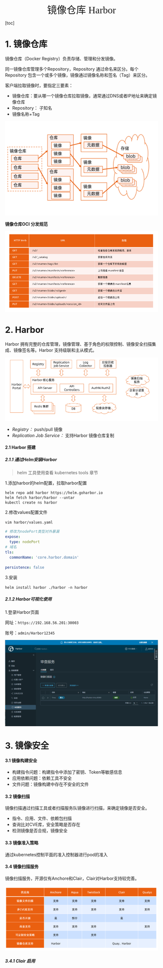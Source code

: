 <div align=center><font face="黑体" size=6>镜像仓库 Harbor</font></div>

[toc]



# 1. 镜像仓库

镜像仓库（Docker Registry）负责存储、管理和分发镜像。

同一镜像仓库管理多个Repository，Repository 通过命名来区分。每个Repository 包含一个或多个镜像，镜像通过镜像名称和签名（Tag）来区分。

客户端拉取镜像时，要指定三要素：

* 镜像仓库：要从哪一个镜像仓库拉取镜像，通常通过DNS或者IP地址来确定镜像仓库
* Repository： 子知名
* 镜像名称+Tag

![harbor-1.1](resources\harbor-1.1.png)

**镜像仓库OCI 分发规范**

![harbor-1.2](resources\harbor-1.2.png)

# 2. Harbor 

Harbor 拥有完整的仓库管理，镜像管理、基于角色的权限控制、镜像安全扫描集成、镜像签名等。Harbor 支持级联和主从模式。

![harbor-2.1](resources\harbor-2.1.png)

* *Registry：* push/pull  镜像
* *Replication Job Service：* 支持Harbor 镜像仓库复制



#### 2.1 Harbor 搭建

##### 2.1.1 通过Helm安装Harbor

> helm 工具使用查看 kubernetes tools 章节

1.添加harbor的helm配置，拉取harbor配置

```shell
helm repo add harbor https://helm.goharbor.io
helm fetch harbor/harbor --untar
kubectl create ns harbor
```

2.修改values配置文件

`vim harbor/values.yaml`

```yaml
# 修改为nodePort类型对外暴漏
expose:
  type: nodePort
# 域名  
tls:
  commonName: 'core.harbor.domain'

persistence: false
```

3.安装

`helm install harbor ./harbor -n harbor`

##### 2.1.2 Harbor可视化使用

1.登录Harbor页面

网址：`https://192.168.56.201:30003`

账号：`admin/Harbor12345`

![harbor-2.2](resources\harbor-2.2.png)





# 3. 镜像安全

#### 3.1 镜像构建安全

* 构建指令问题：构建指令中添加了密钥、Token等敏感信息
* 应用依赖问题：依赖工具不安全
* 文件问题：镜像构建中存在不安全的文件

#### 3.2 镜像扫描

镜像扫描通过扫描工具或者扫描服务队镜像进行扫描，来确定镜像是否安全。

* 指令、应用、文件、依赖包扫描
* 查询比对CVE库，安全策略是否存在
* 检测镜像是否合规，镜像安全

#### 3.3 镜像准入策略

通过kubernetes控制平面的准入控制器进行pod的准入

#### 3.4 镜像扫描服务

镜像扫描服务，开源仅有Anchore和Clair，Clair对Harbor支持较完善。

![harbor-3.1](resources\harbor-3.1.png)

##### 3.4.1 Clair 启用



